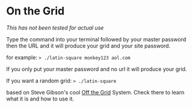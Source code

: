 # On the Grid

*This has not been tested for actual use*

Type the command into your terminal followed by your master password then the URL 
and it will produce your grid and your site password.


for example:
`> ./latin-square monkey123 aol.com`

If you only put your master password and no url it will produce your grid.

If you want a random grid: `> ./latin-square`

based on Steve Gibson's cool [Off the Grid](https://www.grc.com/offthegrid.htm) System. Check there to learn what it is and how to use it.
